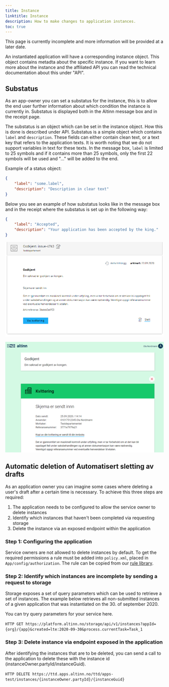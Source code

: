 ```yaml
---
title: Instance
linktitle: Instance
description: How to make changes to application instances.
toc: true
---
```


This page is currently incomplete and more information will be provided at a later date.

An instantiated application will have a corresponding instance object. This object contains metadta about the specific instance.
If you want to learn more about the instance and the affiliated API you can read the technical documentation about this under "API".


## Substatus

As an app-owner you can set a substatus for the instance, this is to allow the end user further information about which condition the instance is currently in.
Substatus is displayed both in the Altinn message box and in the receipt page. 

The substatus is an object which can be set in the instance object. How this is done is described under API. 
Substatus is a simple object which contains `label` and `description`. These fields can either contain clean text, or a text key that refers to the application
texts. It is worth noting that we do not support variables in text for these texts. 
In the message box, `label` is limited to 25 symbols and if it contains more than 25 symbols, only the first 22 symbols will be used and "..." will be added to the end.

Example of a status object:
```json
{
    "label": "some.label",
    "description": "Description in clear text"
}
```

Below you see an example of how substatus looks like in the message box and in the receipt where the substatus is set up in the following way:
```json
{
    "label": "Accepted",
    "description": "Your application has been accepted by the king."
}
```

![Substatus in message box](meldingsboks.png "Substatus i meldingsboks")

![Substatus in receipt](app.png "Substatus i kvitteringen")

## Automatic deletion of Automatisert sletting av drafts

As an application owner you can imagine some cases where deleting a user's draft after a certain time is necessary. 
To achieve this three steps are required:

1. The application needs to be configured to allow the service owner to delete instances
2. Identify which instances that haven't been completed via requesting storage
3. Delete the instance via an exposed endpoint within the application 

### Step 1: Configuring the application

Service owners are not allowed to delete instances by default. 
To get the required permissions a rule must be added into `policy.xml`, placed in `App/config/authorization`.
The rule can be copied from our [rule library](../autorisasjon/regelbibliotek/#org-can-delete-an-instance-of-orgapp-in-any-task-or-event).

### Step 2: Identify which instances are incomplete by sending a request to storage

Storage exposes a set of query parameters which can be used to retrieve a set of instances.
The example below retrieves all non-submitted instances of a given application that was instantiated on the 30. of september 2020.

You can try query parameters for your service here.

`HTTP GET https://platform.altinn.no/storage/api/v1/instances?appId={org}/{app}&created=lte:2020-09-30&process.currentTask=Task_1`

### Step 3: Delete instance via endpoint exposed in the application

After identifying the instances that are to be deleted, you can send a call to the application to delete these with the instance id (instanceOwner.partyId/instanceGuid).

`HTTP DELETE https://ttd.apps.altinn.no/ttd/apps-test/instances/{instanceOwner.partyId}/{instanceGuid}`
